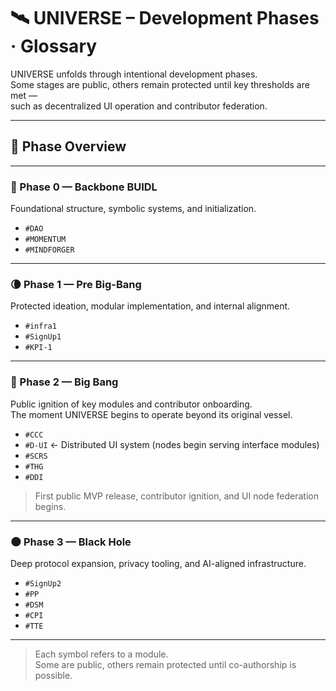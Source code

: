 # 🛰️ UNIVERSE – Development Phases · Glossary

UNIVERSE unfolds through intentional development phases.  
Some stages are public, others remain protected until key thresholds are met —  
such as decentralized UI operation and contributor federation.

---

## 🚧 Phase Overview

---

### 🧱 Phase 0 — Backbone BUIDL  
Foundational structure, symbolic systems, and initialization.

- `#DAO`  
- `#MOMENTUM`  
- `#MINDFORGER`

---

### 🌘 Phase 1 — Pre Big-Bang  
Protected ideation, modular implementation, and internal alignment.

- `#infra1`  
- `#SignUp1`  
- `#KPI-1`

---

### 🌌 Phase 2 — Big Bang  
Public ignition of key modules and contributor onboarding.  
The moment UNIVERSE begins to operate beyond its original vessel.

- `#CCC`  
- `#D-UI` ← Distributed UI system (nodes begin serving interface modules)  
- `#SCRS`  
- `#THG`  
- `#DDI`

> First public MVP release, contributor ignition, and UI node federation begins.

---

### 🌑 Phase 3 — Black Hole  
Deep protocol expansion, privacy tooling, and AI-aligned infrastructure.

- `#SignUp2`  
- `#PP`  
- `#DSM`  
- `#CPI`  
- `#TTE`

---

> Each symbol refers to a module.  
> Some are public, others remain protected until co-authorship is possible.
